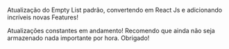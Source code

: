 Atualização do Empty List padrão, convertendo em React Js e adicionando incríveis novas Features!

Atualizações constantes em andamento! Recomendo que ainda não seja armazenado nada importante por hora. Obrigado!
